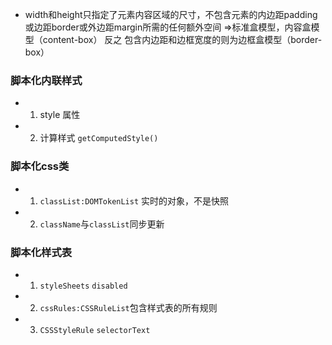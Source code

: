 * width和height只指定了元素内容区域的尺寸，不包含元素的内边距padding或边距border或外边距margin所需的任何额外空间 =>标准盒模型，内容盒模型（content-box）
反之 包含内边距和边框宽度的则为边框盒模型（border-box）


### 脚本化内联样式 
* 1. style 属性
* 2. 计算样式 ```getComputedStyle()```

### 脚本化css类 
* 1. ```classList:DOMTokenList```  实时的对象，不是快照 
* 2. ```className```与```classList```同步更新

### 脚本化样式表
* 1. ```styleSheets``` ```disabled```
* 2. ```cssRules:CSSRuleList```包含样式表的所有规则 
* 3. ```CSSStyleRule``` ```selectorText```